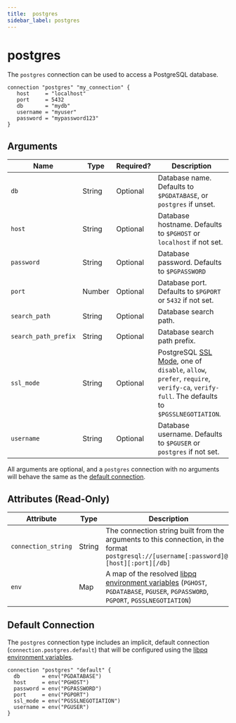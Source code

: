 ```yaml
---
title:  postgres
sidebar_label: postgres
---
```


# postgres

The `postgres` connection can be used to access a PostgreSQL database.

```hcl
connection "postgres" "my_connection" {
   host     = "localhost"
   port     = 5432
   db       = "mydb"
   username = "myuser"
   password = "mypassword123"
}
```

## Arguments

| Name                | Type    | Required?| Description
|---------------------|---------|----------|-------------------
| `db`                |  String | Optional | Database name.  Defaults to `$PGDATABASE`, or `postgres` if unset.
| `host`              |  String | Optional | Database hostname.  Defaults to `$PGHOST` or `localhost` if not set.
| `password`          |  String | Optional | Database password. Defaults to `$PGPASSWORD`
| `port`              |  Number | Optional | Database port.  Defaults to `$PGPORT` or `5432` if not set.
| `search_path`       |  String | Optional | Database search path.
| `search_path_prefix`|  String | Optional | Database search path prefix.
| `ssl_mode`          |  String | Optional | PostgreSQL [SSL Mode](https://www.postgresql.org/docs/current/libpq-ssl.html#LIBPQ-SSL-PROTECTION), one of  `disable`, `allow`, `prefer`, `require`, `verify-ca`, `verify-full`.  The defaults to `$PGSSLNEGOTIATION`.
| `username`          |  String | Optional |  Database username. Defaults to `$PGUSER` or `postgres` if not set.


All arguments are optional, and a `postgres` connection with no arguments will behave the same as the [default connection](#default-connection).


## Attributes (Read-Only)

| Attribute           | Type   | Description
| --------------------| ------ |------------------------------------------------------------------------------
| `connection_string` | String | The connection string built from the arguments to this connection, in the format `postgresql://[username[:password]@][host][:port][/db]`
| `env`               | Map    | A map of the resolved [libpq environment variables](https://www.postgresql.org/docs/current/libpq-envars.html) (`PGHOST`, `PGDATABASE`, `PGUSER`, `PGPASSWORD`, `PGPORT`, `PGSSLNEGOTIATION`)



## Default Connection

The `postgres` connection type includes an implicit, default connection (`connection.postgres.default`) that will be configured using the [libpq environment variables](https://www.postgresql.org/docs/current/libpq-envars.html).


```hcl
connection "postgres" "default" {
  db       = env("PGDATABASE")
  host     = env("PGHOST")
  password = env("PGPASSWORD")
  port     = env("PGPORT")
  ssl_mode = env("PGSSLNEGOTIATION")
  username = env("PGUSER")
}
```